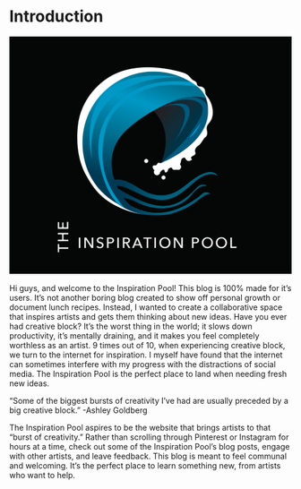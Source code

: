 # Introduction

![logo](InspirationPoolLogo.jpg)

 Hi guys, and welcome to the Inspiration Pool! This blog is 100% made for it’s users. It’s not another boring blog created to show off personal growth or document lunch recipes. Instead, I wanted to create a collaborative space that inspires artists and gets them thinking about new ideas. Have you ever had creative block? It’s the worst thing in the world; it slows down productivity, it’s mentally draining, and it makes you feel completely worthless as an artist. 9 times out of 10, when experiencing creative block, we turn to the internet for inspiration. I myself have found that the internet can sometimes interfere with my progress with the distractions of social media. The Inspiration Pool is the perfect place to land when needing fresh new ideas.

“Some of the biggest bursts of creativity I’ve had are usually preceded by a big creative block.”  -Ashley Goldberg

The Inspiration Pool aspires to be the website that brings artists to that “burst of creativity.” Rather than scrolling through Pinterest or Instagram for hours at a time, check out some of the Inspiration Pool’s blog posts, engage with other artists, and leave feedback. This blog is meant to feel communal and welcoming. It’s the perfect place to learn something new, from artists who want to help.

